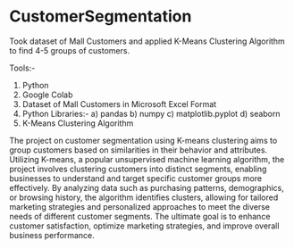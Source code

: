 # CustomerSegmentation


Took dataset of Mall Customers and applied K-Means Clustering Algorithm to find 4-5 groups of customers.

Tools:- 
1) Python
2) Google Colab
3) Dataset of Mall Customers in Microsoft Excel Format
4) Python Libraries:- a) pandas
                      b) numpy
                      c) matplotlib.pyplot
                      d) seaborn
5) K-Means Clustering Algorithm


The project on customer segmentation using K-means clustering aims to group customers based on similarities in their behavior
and attributes. Utilizing K-means, a popular unsupervised machine learning algorithm, the project involves clustering customers
into distinct segments, enabling businesses to understand and target specific customer groups more effectively. By analyzing data
such as purchasing patterns, demographics, or browsing history, the algorithm identifies clusters, allowing for tailored marketing
strategies and personalized approaches to meet the diverse needs of different customer segments. The ultimate goal is to enhance customer
satisfaction, optimize marketing strategies, and improve overall business performance.


